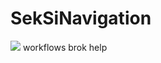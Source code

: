 # SekSiNavigation
[![](https://jitpack.io/v/Number869/SekSiNavigation.svg)](https://jitpack.io/#Number869/SekSiNavigation)
workflows brok help
